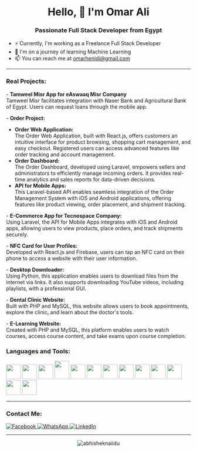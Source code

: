 <h1 align="center" >Hello, 👋 I'm Omar Ali</h1>
<h3  align="center">Passionate Full Stack Developer from Egypt</h3>

<ul>
    <li>⚡ Currently, I'm working as a Freelance Full Stack Developer</li>
    <li>🌱 I'm on a journey of learning Machine Learning</li>
    <li>📫 You can reach me at <a href="mailto:omarhenidi@gmail.com">omarhenidi@gmail.com</a></li>
</ul>

<hr>

<h3  align="left">Real Projects:</h3>

<p>- <strong>Tamweel Misr App for eAswaaq Misr Company</strong><br>
   Tamweel Misr facilitates integration with Naser Bank and Agricultural Bank of Egypt. Users can request loans through the mobile app.</p>

<p>- <strong>Order Project:</strong></p>

<ul>
    <li><strong>Order Web Application:</strong><br>
        The Order Web Application, built with React.js, offers customers an intuitive interface for product browsing, shopping cart management, and easy checkout. Registered users can access advanced features like order tracking and account management.</li>
    <li><strong>Order Dashboard:</strong><br>
        The Order Dashboard, developed using Laravel, empowers sellers and administrators to efficiently manage incoming orders. It provides real-time analytics and sales reports for data-driven decisions.</li>
    <li><strong>API for Mobile Apps:</strong><br>
        This Laravel-based API enables seamless integration of the Order Management System with iOS and Android applications, offering features like product viewing, order placement, and shipment tracking.</li>
</ul>

<p>- <strong>E-Commerce App for Tecnospace Company:</strong><br>
    Using Laravel, the API for Mobile Apps integrates with iOS and Android apps, allowing users to view products, place orders, and track shipments securely.</p>

<p>- <strong>NFC Card for User Profiles:</strong><br>
    Developed with React.js and Firebase, users can tap an NFC card on their phone to access a website with their user information.</p>

<p>- <strong>Desktop Downloader:</strong><br>
    Using Python, this application enables users to download files from the internet via links. It also supports downloading YouTube videos, including playlists, with a professional GUI.</p>

<p>- <strong>Dental Clinic Website:</strong><br>
    Built with PHP and MySQL, this website allows users to book appointments, explore the clinic, and learn about the doctor's tools.</p>

<p>- <strong>E-Learning Website:</strong><br>
    Created with PHP and MySQL, this platform enables users to watch courses, access course content, and take exams upon course completion.</p>

<h3  align="left">Languages and Tools:</h3>

<p align="left"> 
<img src="https://brandslogos.com/wp-content/uploads/images/large/arduino-logo-1.png" width="40" height="40">
<img src="https://upload.wikimedia.org/wikipedia/commons/thumb/c/c3/Python-logo-notext.svg/1869px-Python-logo-notext.svg.png" width="40" height="40">
<img src="https://cdn.icon-icons.com/icons2/2107/PNG/512/file_type_vscode_icon_130084.png" width="40" height="40">
<img src="https://1.bp.blogspot.com/-LgTa-xDiknI/X4EflN56boI/AAAAAAAAPuk/24YyKnqiGkwRS9-_9suPKkfsAwO4wHYEgCLcBGAsYHQ/s0/image9.png" width="40" height="50">
<img src="https://nextsoftware.io/files/images/logos/main/reactjs-logo.png" width="40" height="40">
<img src="https://cdn.freebiesupply.com/logos/large/2x/firebase-1-logo-png-transparent.png" width="40" height="40">
<img src="https://upload.wikimedia.org/wikipedia/commons/thumb/1/18/ISO_C%2B%2B_Logo.svg/1822px-ISO_C%2B%2B_Logo.svg.png" width="40" height="40">
<img src="https://www.logo.wine/a/logo/Linux/Linux-Logo.wine.svg" width="40" height="40">
<img src="https://pngimg.com/uploads/mysql/mysql_PNG23.png" width="40" height="40">
<img src="https://upload.wikimedia.org/wikipedia/commons/thumb/2/27/PHP-logo.svg/2560px-PHP-logo.svg.png" width="40" height="40">
<img src="https://cdn-icons-png.flaticon.com/512/6119/6119533.png" width="40" height="40">
<img src="https://upload.wikimedia.org/wikipedia/fr/thumb/3/3b/Raspberry_Pi_logo.svg/1200px-Raspberry_Pi_logo.svg.png" width="40" height="40">
<img src="https://www.9and9.com/image/webrtc.png" width="40" height="40">
</p>

<hr>

<h3>Contact Me:</h3>

<p>
    <a href="https://www.facebook.com/omarhenidi" target="_blank">
        <img alt="Facebook" src="https://img.shields.io/badge/Facebook-4267B2.svg?style=for-the-badge&logo=facebook&logoColor=white" />
    </a>
    <a href="http://Wa.me/201004753538" target="_blank">
        <img alt="WhatsApp" src="https://img.shields.io/badge/WhatsApp-128C7E.svg?style=for-the-badge&logo=whatsapp&logoColor=white" />
    </a>
    <a href="https://www.linkedin.com/in/omarhenidi" target="_blank">
        <img alt="LinkedIn" src="https://img.shields.io/badge/LinkedIn-0077b5.svg?style=for-the-badge&logo=linkedin&logoColor=white" />
    </a>
</p>



<hr>
 <p align="center"> <img src="https://github-readme-stats.vercel.app/api?username=omarhenidi&theme=gotham"  alt="abhisheknaiidu" />